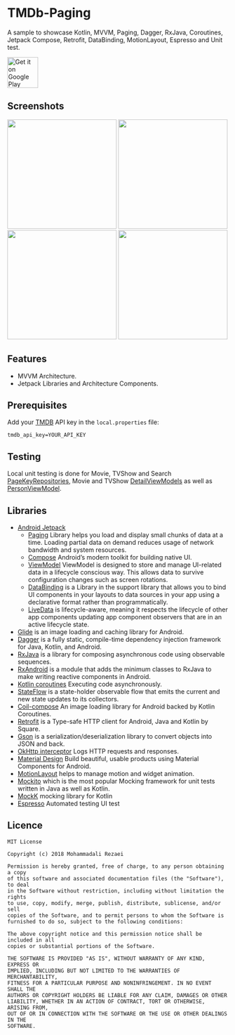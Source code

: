 # TMDb-Paging
A sample to showcase Kotlin, MVVM, Paging, Dagger, RxJava, Coroutines, Jetpack Compose, Retrofit, DataBinding, MotionLayout, Espresso and Unit test.

<a href="https://play.google.com/store/apps/details?id=com.sample.android.tmdb"><img alt="Get it on Google Play" src="https://play.google.com/intl/en_us/badges/images/generic/en-play-badge.png" height=70px /></a>

## Screenshots
<p float="left">
  <img src="https://github.com/alirezaeiii/TMDb-Paging/blob/master/screenshots/screenshot1.gif" width="249" />
  <img src="https://github.com/alirezaeiii/TMDb-Paging/blob/master/screenshots/screenshot2.gif" width="249" />
  <img src="https://github.com/alirezaeiii/TMDb-Paging/blob/master/screenshots/screenshot3.gif" width="249" />
  <img src="https://github.com/alirezaeiii/TMDb-Paging/blob/master/screenshots/screenshot4.gif" width="249" />
</p>

## Features
* MVVM Architecture.
* Jetpack Libraries and Architecture Components.

## Prerequisites

Add your [TMDB](https://www.themoviedb.org/) API key in the `local.properties` file:
```
tmdb_api_key=YOUR_API_KEY
```

## Testing
Local unit testing is done for Movie, TVShow and Search [PageKeyRepositories](https://github.com/Ali-Rezaei/TMDb-Paging/blob/master/app/src/main/java/com/sample/android/tmdb/paging/BasePageKeyRepository.kt), Movie and TVShow [DetailViewModels](https://github.com/Ali-Rezaei/TMDb-Paging/blob/master/app/src/main/java/com/sample/android/tmdb/ui/detail/DetailViewModel.kt) as well as [PersonViewModel](https://github.com/Ali-Rezaei/TMDb-Paging/blob/master/app/src/main/java/com/sample/android/tmdb/ui/person/PersonViewModel.kt).

## Libraries
* [Android Jetpack](https://developer.android.com/jetpack)
   * [Paging](https://developer.android.com/topic/libraries/architecture/paging) Library helps you load and display small chunks of data at a time. Loading partial data on demand reduces usage of network bandwidth and system resources.
   * [Compose](https://developer.android.com/jetpack/compose) Android’s modern toolkit for building native UI.
   * [ViewModel](https://developer.android.com/topic/libraries/architecture/viewmodel) ViewModel is designed to store and manage UI-related data in a lifecycle conscious way. This allows data to survive configuration changes such as screen rotations.
   * [DataBinding](https://developer.android.com/topic/libraries/data-binding/) is a Library in the support library that allows you to bind UI components in your layouts to data sources in your app using a declarative format rather than programmatically.
   * [LiveData](https://developer.android.com/topic/libraries/architecture/livedata) is lifecycle-aware, meaning it respects the lifecycle of other app components updating app component observers that are in an active lifecycle state.
* [Glide](https://github.com/bumptech/glide) is an image loading and caching library for Android.
* [Dagger](https://github.com/google/dagger) is a fully static, compile-time dependency injection framework for Java, Kotlin, and Android.
* [RxJava](https://github.com/ReactiveX/RxJava) is a library for composing asynchronous code using observable sequences.
* [RxAndroid](https://github.com/ReactiveX/RxAndroid) is a module that adds the minimum classes to RxJava to make writing reactive components in Android.
* [Kotlin coroutines](https://developer.android.com/kotlin/coroutines) Executing code asynchronously.
* [StateFlow](https://developer.android.com/kotlin/flow/stateflow-and-sharedflow) is a state-holder observable flow that emits the current and new state updates to its collectors.
* [Coil-compose](https://coil-kt.github.io/coil/compose/) An image loading library for Android backed by Kotlin Coroutines.
* [Retrofit](https://square.github.io/retrofit/) is a Type-safe HTTP client for Android, Java and Kotlin by Square.
* [Gson](https://github.com/google/gson) is a serialization/deserialization library to convert objects into JSON and back.
* [OkHttp interceptor](https://github.com/square/okhttp/tree/master/okhttp-logging-interceptor) Logs HTTP requests and responses.
* [Material Design](https://material.io/develop/android/) Build beautiful, usable products using Material Components for Android.
* [MotionLayout](https://developer.android.com/training/constraint-layout/motionlayout) helps to manage motion and widget animation.
* [Mockito](https://github.com/mockito/mockito) which is the most popular Mocking framework for unit tests written in Java as well as Kotlin.
* [MockK](https://mockk.io/ANDROID.html) mocking library for Kotlin
* [Espresso](https://developer.android.com/training/testing/espresso) Automated testing UI test

## Licence
    MIT License

    Copyright (c) 2018 Mohammadali Rezaei

    Permission is hereby granted, free of charge, to any person obtaining a copy
    of this software and associated documentation files (the "Software"), to deal
    in the Software without restriction, including without limitation the rights
    to use, copy, modify, merge, publish, distribute, sublicense, and/or sell
    copies of the Software, and to permit persons to whom the Software is
    furnished to do so, subject to the following conditions:

    The above copyright notice and this permission notice shall be included in all
    copies or substantial portions of the Software.

    THE SOFTWARE IS PROVIDED "AS IS", WITHOUT WARRANTY OF ANY KIND, EXPRESS OR
    IMPLIED, INCLUDING BUT NOT LIMITED TO THE WARRANTIES OF MERCHANTABILITY,
    FITNESS FOR A PARTICULAR PURPOSE AND NONINFRINGEMENT. IN NO EVENT SHALL THE
    AUTHORS OR COPYRIGHT HOLDERS BE LIABLE FOR ANY CLAIM, DAMAGES OR OTHER
    LIABILITY, WHETHER IN AN ACTION OF CONTRACT, TORT OR OTHERWISE, ARISING FROM,
    OUT OF OR IN CONNECTION WITH THE SOFTWARE OR THE USE OR OTHER DEALINGS IN THE
    SOFTWARE.

